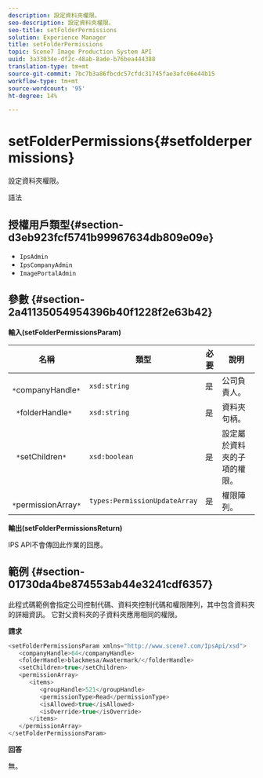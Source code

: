 ```yaml
---
description: 設定資料夾權限。
seo-description: 設定資料夾權限。
seo-title: setFolderPermissions
solution: Experience Manager
title: setFolderPermissions
topic: Scene7 Image Production System API
uuid: 3a33034e-df2c-48ab-8ade-b76bea444388
translation-type: tm+mt
source-git-commit: 7bc7b3a86fbcdc57cfdc31745fae3afc06e44b15
workflow-type: tm+mt
source-wordcount: '95'
ht-degree: 14%

---
```



# setFolderPermissions{#setfolderpermissions}

設定資料夾權限。

語法

## 授權用戶類型{#section-d3eb923fcf5741b99967634db809e09e}

* `IpsAdmin`
* `IpsCompanyAdmin`
* `ImagePortalAdmin`

## 參數 {#section-2a41135054954396b40f1228f2e63b42}

**輸入(setFolderPermissionsParam)**

| 名稱 | 類型 | 必要 | 說明 |
|---|---|---|---|
| ` *`companyHandle`*` | `xsd:string` | 是 | 公司負責人。 |
| ` *`folderHandle`*` | `xsd:string` | 是 | 資料夾句柄。 |
| ` *`setChildren`*` | `xsd:boolean` | 是 | 設定屬於資料夾的子項的權限。 |
| ` *`permissionArray`*` | `types:PermissionUpdateArray` | 是 | 權限陣列。 |

**輸出(setFolderPermissionsReturn)**

IPS API不會傳回此作業的回應。

## 範例 {#section-01730da4be874553ab44e3241cdf6357}

此程式碼範例會指定公司控制代碼、資料夾控制代碼和權限陣列，其中包含資料夾的詳細資訊。 它對父資料夾的子資料夾應用相同的權限。

**請求**

```java
<setFolderPermissionsParam xmlns="http://www.scene7.com/IpsApi/xsd">
   <companyHandle>64</companyHandle>
   <folderHandle>blackmesa/Awatermark/</folderHandle>
   <setChildren>true</setChildren>
   <permissionArray>
      <items>
         <groupHandle>521</groupHandle>
         <permissionType>Read</permissionType>
         <isAllowed>true</isAllowed>
         <isOverride>true</isOverride>
      </items>
   </permissionArray>
</setFolderPermissionsParam>
```

**回答**

無。
